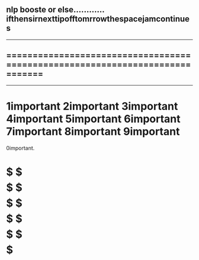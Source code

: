 nlp booste or else............ ifthensirnexttipofftomrrowthespacejamcontinues
-----------------------------------------------------------------------------
-----------------------------------------------------------------------------
=============================================================================
-----------------------------------------------------------------------------
-----------------------------------------------------------------------------
1important
2important
3important
4important
5important
6important
7important
8important
9important
=============
0important.



$$$$$$$$$$$$$$$$$$$$$$$$$$$$$$$$$
$$$
$$$
$$$
$$$
$$$
$$$
$$$
$$$
$$$
$$$
========================
